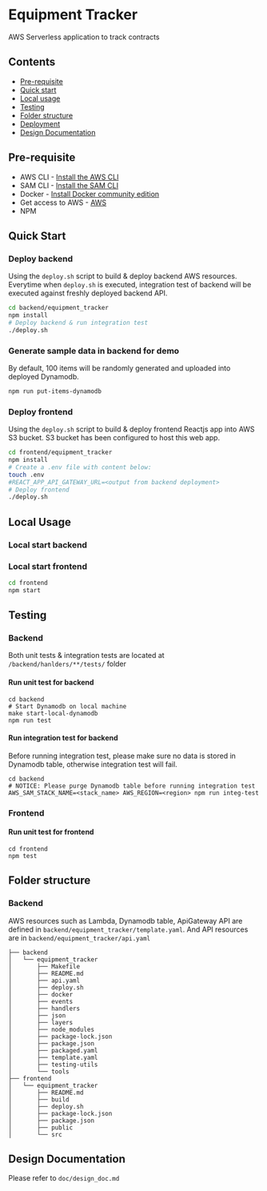 # Equipment Tracker

AWS Serverless application to track contracts

## Contents

* [Pre-requisite](#pre-requisite)
* [Quick start](#quick-start)
* [Local usage](#local-usage)
* [Testing](#testing)
* [Folder structure](#folder-structure)
* [Deployment](#deployment)
* [Design Documentation](#design-doc)

## Pre-requisite
* AWS CLI - [Install the AWS CLI](https://aws.amazon.com/cli/)
* SAM CLI - [Install the SAM CLI](https://docs.aws.amazon.com/serverless-application-model/latest/developerguide/serverless-sam-cli-install.html)
* Docker - [Install Docker community edition](https://hub.docker.com/search/?type=edition&offering=community)
* Get access to AWS - [AWS](https://signanthealth.atlassian.net/wiki/spaces/eCOAX/pages/1122961833/AWS+Accounts+Roles+eCOA+X+Environments#How-to-request-access)
* NPM

## Quick Start
### Deploy backend
Using the `deploy.sh` script to build & deploy backend AWS resources. 
Everytime when `deploy.sh` is executed, integration test of backend will be executed against freshly deployed backend API.
```sh
cd backend/equipment_tracker
npm install
# Deploy backend & run integration test
./deploy.sh
```
### Generate sample data in backend for demo
By default, 100 items will be randomly generated and uploaded into deployed Dynamodb.
```sh
npm run put-items-dynamodb
```

### Deploy frontend
Using the `deploy.sh` script to build & deploy frontend Reactjs app into AWS S3 bucket. S3 bucket has been configured to host this web app.

```sh
cd frontend/equipment_tracker
npm install
# Create a .env file with content below:
touch .env
#REACT_APP_API_GATEWAY_URL=<output from backend deployment>
# Deploy frontend
./deploy.sh
```

## Local Usage
### Local start backend
### Local start frontend
```sh
cd frontend
npm start
```
## Testing
### Backend
Both unit tests & integration tests are located at `/backend/hanlders/**/tests/` folder

#### Run unit test for backend

```shell
cd backend
# Start Dynamodb on local machine
make start-local-dynamodb
npm run test 
```
#### Run integration test for backend
Before running integration test, please make sure no data is stored in Dynamodb table, otherwise integration test will fail.
```shell
cd backend
# NOTICE: Please purge Dynamodb table before running integration test
AWS_SAM_STACK_NAME=<stack_name> AWS_REGION=<region> npm run integ-test
```
### Frontend
#### Run unit test for frontend

```shell
cd frontend
npm test
```

## Folder structure
### Backend
AWS resources such as Lambda, Dynamodb table, ApiGateway API are defined in `backend/equipment_tracker/template.yaml`.
And API resources are in `backend/equipment_tracker/api.yaml`
```
├── backend
│   └── equipment_tracker
│       ├── Makefile
│       ├── README.md
│       ├── api.yaml
│       ├── deploy.sh
│       ├── docker
│       ├── events
│       ├── handlers
│       ├── json
│       ├── layers
│       ├── node_modules
│       ├── package-lock.json
│       ├── package.json
│       ├── packaged.yaml
│       ├── template.yaml
│       ├── testing-utils
│       └── tools
├── frontend
│   └── equipment_tracker
│       ├── README.md
│       ├── build
│       ├── deploy.sh
│       ├── package-lock.json
│       ├── package.json
│       ├── public
│       └── src

```
## Design Documentation
Please refer to `doc/design_doc.md`
